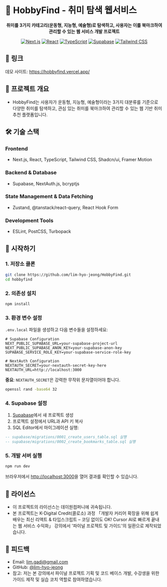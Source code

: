 # 💟 HobbyFind - 취미 탐색 웹서비스

<div align="center">

**취미를 3가지 카테고리(운동형, 지능형, 예술형)로 탐색하고, 사용자는 이를 북마크하여 관리할 수 있는 웹 서비스 개발 프로젝트**

[![Next.js](https://img.shields.io/badge/Next.js-15.1.0-black?style=flat-square&logo=next.js)](https://nextjs.org/)
[![React](https://img.shields.io/badge/React-19.0.0-blue?style=flat-square&logo=react)](https://reactjs.org/)
[![TypeScript](https://img.shields.io/badge/TypeScript-5.0-blue?style=flat-square&logo=typescript)](https://www.typescriptlang.org/)
[![Supabase](https://img.shields.io/badge/Supabase-PostgreSQL-3ECF8E?style=flat-square&logo=supabase)](https://supabase.com/)
[![Tailwind CSS](https://img.shields.io/badge/Tailwind_CSS-3.4.1-38B2AC?style=flat-square&logo=tailwind-css)](https://tailwindcss.com/)
 
</div>

## 🔗 링크 

데모 사이트: https://hobbyfind.vercel.app/

## 🎯 프로젝트 개요

- HobbyFind는 사용자가 운동형, 지능형, 예술형이라는 3가지 대분류를 기준으로 다양한 취미를 탐색하고, 관심 있는 취미를 북마크하여 관리할 수 있는 웹 기반 취미 추천 플랫폼입니다.


## 🛠 기술 스택

### Frontend
- Next.js, React, TypeScript, Tailwind CSS, Shadcn/ui, Framer Motion

### Backend & Database
- Supabase, NextAuth.js, bcryptjs

### State Management & Data Fetching
- Zustand, @tanstack/react-query, React Hook Form

### Development Tools
- ESLint, PostCSS, Turbopack

## 🚀 시작하기

### 1. 저장소 클론
```bash
git clone https://github.com/lim-hyo-jeong/HobbyFind.git
cd hobbyfind
```

### 2. 의존성 설치
```bash
npm install
```

### 3. 환경 변수 설정

`.env.local` 파일을 생성하고 다음 변수들을 설정하세요:

```env
# Supabase Configuration
NEXT_PUBLIC_SUPABASE_URL=your-supabase-project-url
NEXT_PUBLIC_SUPABASE_ANON_KEY=your-supabase-anon-key
SUPABASE_SERVICE_ROLE_KEY=your-supabase-service-role-key

# NextAuth Configuration
NEXTAUTH_SECRET=your-nextauth-secret-key-here
NEXTAUTH_URL=http://localhost:3000
```

**중요**: `NEXTAUTH_SECRET`은 강력한 무작위 문자열이어야 합니다.
```bash
openssl rand -base64 32
```

### 4. Supabase 설정

1. [Supabase](https://supabase.com)에서 새 프로젝트 생성
2. 프로젝트 설정에서 URL과 API 키 복사
3. SQL Editor에서 마이그레이션 실행:

```sql
-- supabase/migrations/0001_create_users_table.sql 실행
-- supabase/migrations/0002_create_bookmarks_table.sql 실행
```

### 5. 개발 서버 실행
```bash
npm run dev
```

브라우저에서 [http://localhost:3000](http://localhost:3000)을 열어 결과를 확인할 수 있습니다.

## 📄 라이선스

- 이 프로젝트의 라이선스는 데이원컴퍼니에 귀속됩니다.
- 본 프로젝트는 K-Digital Credit(콜로소) 과정 「개발자 커리어 확장을 위해 쉽게 배우는 최신 리액트 & 타입스크립트 – 코딩 없이도 OK! Cursor AI로 빠르게 끝내는 웹 서비스 수익화」 강의에서 '파이널 프로젝트 및 가이드'의 일환으로 제작되었습니다. 

## 🌌 피드백

- Email: lim.gadi@gmail.com
- GitHub: [@lim-hyo-jeong](https://github.com/lim-hyo-jeong)
- 참고: 저는 본 강의에서 파이널 프로젝트 기획 및 코드 베이스 개발, 수강생을 위한 가이드 제작 및 실습 코치 역할로 참여하였습니다. 